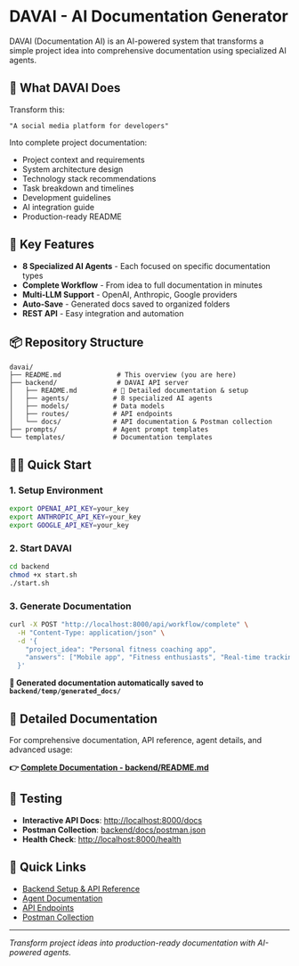 # DAVAI - AI Documentation Generator

DAVAI (Documentation AI) is an AI-powered system that transforms a simple project idea into comprehensive documentation using specialized AI agents.

## 🚀 What DAVAI Does

Transform this:

```text
"A social media platform for developers"
```

Into complete project documentation:

- Project context and requirements
- System architecture design
- Technology stack recommendations
- Task breakdown and timelines
- Development guidelines
- AI integration guide
- Production-ready README

## 🎯 Key Features

- **8 Specialized AI Agents** - Each focused on specific documentation types
- **Complete Workflow** - From idea to full documentation in minutes
- **Multi-LLM Support** - OpenAI, Anthropic, Google providers
- **Auto-Save** - Generated docs saved to organized folders
- **REST API** - Easy integration and automation

## 📦 Repository Structure

```text
davai/
├── README.md              # This overview (you are here)
├── backend/               # DAVAI API server
│   ├── README.md         # 📖 Detailed documentation & setup
│   ├── agents/           # 8 specialized AI agents
│   ├── models/           # Data models
│   ├── routes/           # API endpoints
│   └── docs/             # API documentation & Postman collection
├── prompts/              # Agent prompt templates
└── templates/            # Documentation templates
```

## 🏃‍♂️ Quick Start

### 1. Setup Environment

```bash
export OPENAI_API_KEY=your_key
export ANTHROPIC_API_KEY=your_key
export GOOGLE_API_KEY=your_key
```

### 2. Start DAVAI

```bash
cd backend
chmod +x start.sh
./start.sh
```

### 3. Generate Documentation

```bash
curl -X POST "http://localhost:8000/api/workflow/complete" \
  -H "Content-Type: application/json" \
  -d '{
    "project_idea": "Personal fitness coaching app",
    "answers": ["Mobile app", "Fitness enthusiasts", "Real-time tracking"]
  }'
```

**📁 Generated documentation automatically saved to `backend/temp/generated_docs/`**

## 📖 Detailed Documentation

For comprehensive documentation, API reference, agent details, and advanced usage:

**👉 [Complete Documentation - backend/README.md](backend/README.md)**

## 🧪 Testing

- **Interactive API Docs**: <http://localhost:8000/docs>
- **Postman Collection**: [backend/docs/postman.json](backend/docs/postman.json)
- **Health Check**: <http://localhost:8000/health>

## 🔗 Quick Links

- [Backend Setup & API Reference](backend/README.md)
- [Agent Documentation](backend/README.md#agents)
- [API Endpoints](backend/README.md#api-usage)
- [Postman Collection](backend/docs/postman.json)

---

_Transform project ideas into production-ready documentation with AI-powered agents._

